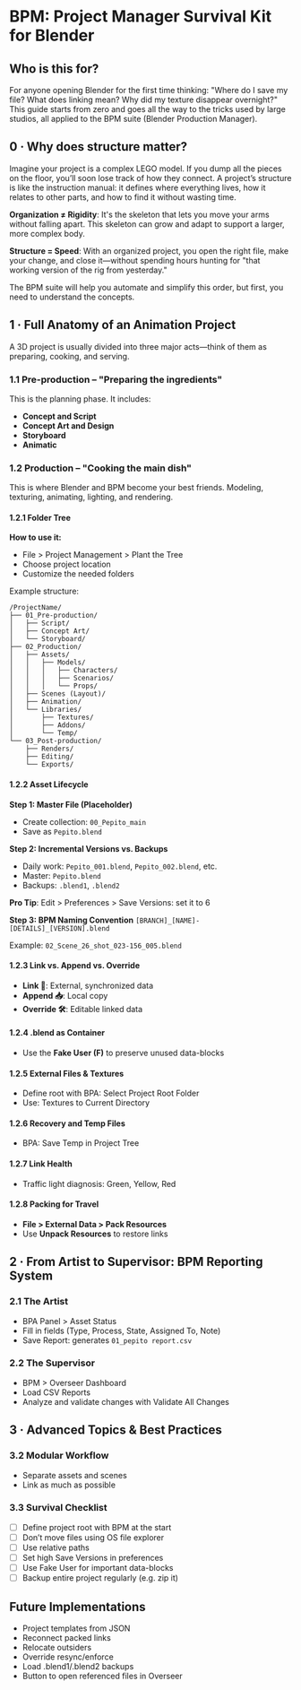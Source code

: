# BPM: Project Manager Survival Kit for Blender

## Who is this for?

For anyone opening Blender for the first time thinking: "Where do I save my file? What does linking mean? Why did my texture disappear overnight?" This guide starts from zero and goes all the way to the tricks used by large studios, all applied to the BPM suite (Blender Production Manager).

## 0 · Why does structure matter?

Imagine your project is a complex LEGO model. If you dump all the pieces on the floor, you’ll soon lose track of how they connect. A project’s structure is like the instruction manual: it defines where everything lives, how it relates to other parts, and how to find it without wasting time.

**Organization ≠ Rigidity**: It's the skeleton that lets you move your arms without falling apart. This skeleton can grow and adapt to support a larger, more complex body.

**Structure = Speed**: With an organized project, you open the right file, make your change, and close it—without spending hours hunting for "that working version of the rig from yesterday."

The BPM suite will help you automate and simplify this order, but first, you need to understand the concepts.

## 1 · Full Anatomy of an Animation Project

A 3D project is usually divided into three major acts—think of them as preparing, cooking, and serving.

### 1.1 Pre-production – "Preparing the ingredients"

This is the planning phase. It includes:

* **Concept and Script**
* **Concept Art and Design**
* **Storyboard**
* **Animatic**

### 1.2 Production – "Cooking the main dish"

This is where Blender and BPM become your best friends. Modeling, texturing, animating, lighting, and rendering.

#### 1.2.1 Folder Tree

**How to use it:**

* File > Project Management > Plant the Tree
* Choose project location
* Customize the needed folders

Example structure:

```
/ProjectName/
├── 01_Pre-production/
│   ├── Script/
│   ├── Concept Art/
│   └── Storyboard/
├── 02_Production/
│   ├── Assets/
│   │   ├── Models/
│   │   │   ├── Characters/
│   │   │   ├── Scenarios/
│   │   │   └── Props/
│   ├── Scenes (Layout)/
│   ├── Animation/
│   └── Libraries/
│       ├── Textures/
│       ├── Addons/
│       └── Temp/
└── 03_Post-production/
    ├── Renders/
    ├── Editing/
    └── Exports/
```

#### 1.2.2 Asset Lifecycle

**Step 1: Master File (Placeholder)**

* Create collection: `00_Pepito_main`
* Save as `Pepito.blend`

**Step 2: Incremental Versions vs. Backups**

* Daily work: `Pepito_001.blend`, `Pepito_002.blend`, etc.
* Master: `Pepito.blend`
* Backups: `.blend1`, `.blend2`

**Pro Tip**: Edit > Preferences > Save Versions: set it to 6

**Step 3: BPM Naming Convention**
`[BRANCH]_[NAME]-[DETAILS]_[VERSION].blend`

Example:
`02_Scene_26_shot_023-156_005.blend`

#### 1.2.3 Link vs. Append vs. Override

* **Link 🔗**: External, synchronized data
* **Append 📥**: Local copy
* **Override 🛠️**: Editable linked data

#### 1.2.4 .blend as Container

* Use the **Fake User (F)** to preserve unused data-blocks

#### 1.2.5 External Files & Textures

* Define root with BPA: Select Project Root Folder
* Use: Textures to Current Directory

#### 1.2.6 Recovery and Temp Files

* BPA: Save Temp in Project Tree

#### 1.2.7 Link Health

* Traffic light diagnosis: Green, Yellow, Red

#### 1.2.8 Packing for Travel

* **File > External Data > Pack Resources**
* Use **Unpack Resources** to restore links

## 2 · From Artist to Supervisor: BPM Reporting System

### 2.1 The Artist

* BPA Panel > Asset Status
* Fill in fields (Type, Process, State, Assigned To, Note)
* Save Report: generates `01_pepito report.csv`

### 2.2 The Supervisor

* BPM > Overseer Dashboard
* Load CSV Reports
* Analyze and validate changes with Validate All Changes

## 3 · Advanced Topics & Best Practices

### 3.2 Modular Workflow

* Separate assets and scenes
* Link as much as possible

### 3.3 Survival Checklist

* [ ] Define project root with BPM at the start
* [ ] Don’t move files using OS file explorer
* [ ] Use relative paths
* [ ] Set high Save Versions in preferences
* [ ] Use Fake User for important data-blocks
* [ ] Backup entire project regularly (e.g. zip it)

## Future Implementations

* Project templates from JSON
* Reconnect packed links
* Relocate outsiders
* Override resync/enforce
* Load .blend1/.blend2 backups
* Button to open referenced files in Overseer
